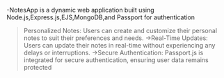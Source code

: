 -NotesApp is a dynamic web application built using Node.js,Express.js,EJS,MongoDB,and Passport for authentication

>Personalized Notes: Users can create and customize their personal notes to suit their preferences and needs.
>->Real-Time Updates: Users can update their notes in real-time without experiencing any delays or interruptions.
>->Secure Authentication: Passport.js is integrated for secure authentication, ensuring user data remains protected
